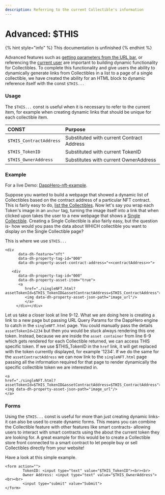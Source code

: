 ```yaml
---
description: Referring to the current Collectible's information
---
```


# Advanced: $THIS

{% hint style="info" %}
This documentation is unfinished
{% endhint %}

Advanced features such as [getting parameters from the URL bar](advanced-url-query-params.md), or referencing the [current user](advanced-usdcurrent_user.md) are important to building dynamic functionality for Collectibles. To complete this functionality and give users the ability to dynamically generate links from Collectibles in a list to a page of a single collectible, we have created the ability for an HTML block to dynamic reference itself with the const `$THIS...`

### Usage

The `$THIS...` const is useful when it is necessary to refer to the current item, for example when creating dynamic links that should be unique for each collectible item.  

| CONST | Purpose |
| :--- | :--- |
| `$THIS_ContractAddress` | Substituted with current Contract Address |
| `$THIS_TokenID` | Substituted with current TokenID |
| `$THIS_OwnerAddress` | Substitutes with current OwnerAddress |

### Example

For a live Demo: [DappHero-nft-example](https://glitch.com/~dapphero-nft-example).

Suppose you wanted to build a webpage that showed a dynamic list of Collectibles based on the contract address of a particular NFT contract. This is fairly easy to do, [ list the Collectibles](listing-collectables.md#general-concepts). Now let's say you wrap each Token's image in an `anchor` tag, turning the image itself into a link that when clicked upon takes the user to a new webpage that shows a [Single Collectible](single-collectibles.md). Creating a Single Collectible is also fairly easy, but the question is- how would you pass the data about WHICH collectible you want to display on the Single Collectible page? 

This is where we use `$THIS...`

```markup
<div
      data-dh-feature="nft"
      data-dh-property-tag-id="000"
      data-dh-property-asset-contract-address="<<contractAddress>>">
     
   <div
      data-dh-property-tag-id="000"
      data-dh-property-asset-item="true">
      <a
         href="./singleNFT.html?assetTokenId=$THIS_TokenID&assetContractAddress=$THIS_ContractAddress">
         <img data-dh-property-asset-json-path="image_url"/>
         </a>
     </div></div>
```

Let us take a closer look at line 9-12. What we are doing here is creating a link to a new page but passing URL Query Params for the DappHero engine to catch in the `singleNFT.html` page. You could manually pass the details `assetTokenId=1234` but then you would be stuck always rendering this one token. Instead, because we are inside the `asset container` from line 6-9 which gets rendered for each Collectible returned, we can access THIS specific token. If we use $THIS\_TokenID in the `href` link, it will get replaced with the token currently displayed, for example '1234'. If we do the same for the `assetContractAddress` we can now link to the `singleNFT.html` page passing all the information required for that page to render dynamically the specific collectible token we are interested in. 

```markup
<a
href="./singleNFT.html?assetTokenId=$THIS_TokenID&assetContractAddress=$THIS_ContractAddress">
<img data-dh-property-asset-json-path="image_url"/>
</a>
```

### Forms

Using the `$THIS...` const is useful for more than just creating dynamic links- it can also be used to create dynamic forms. This means you can combine the Collectible feature with other features like smart contracts- allowing users to interact with smart contracts using the about the current token they are looking for. A great example for this would be to create a Collectible store front connected to a smart contract to let people buy or sell Collectibles directly from your website!

Have a look at this simple example. 

```markup
<form action="">
        TokenID: <input type="text" value="$THIS_TokenID"><br><br>
        Owner Address: <input type="text" value="$THIS_OwnerAddress"><br><br>
        <input type="submit" value="Submit">
</form> 
```



